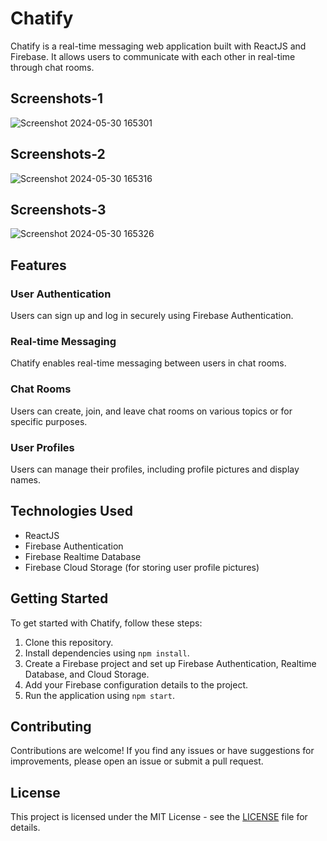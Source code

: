 # Chatify

Chatify is a real-time messaging web application built with ReactJS and Firebase. It allows users to communicate with each other in real-time through chat rooms.

## Screenshots-1
![Screenshot 2024-05-30 165301](https://github.com/coder-lovek/chatify/assets/142591319/6fe6b137-0881-49aa-bbae-5d4078a34c6b)

## Screenshots-2
![Screenshot 2024-05-30 165316](https://github.com/coder-lovek/chatify/assets/142591319/d51fd461-0a8c-40be-ac72-fdd00d0eeac1)

## Screenshots-3
![Screenshot 2024-05-30 165326](https://github.com/coder-lovek/chatify/assets/142591319/c7eaba2f-d587-411f-8154-b60d2e56a5a3)


## Features

### User Authentication

Users can sign up and log in securely using Firebase Authentication.

### Real-time Messaging

Chatify enables real-time messaging between users in chat rooms.

### Chat Rooms

Users can create, join, and leave chat rooms on various topics or for specific purposes.

### User Profiles

Users can manage their profiles, including profile pictures and display names.

## Technologies Used

- ReactJS
- Firebase Authentication
- Firebase Realtime Database
- Firebase Cloud Storage (for storing user profile pictures)

## Getting Started

To get started with Chatify, follow these steps:

1. Clone this repository.
2. Install dependencies using `npm install`.
3. Create a Firebase project and set up Firebase Authentication, Realtime Database, and Cloud Storage.
4. Add your Firebase configuration details to the project.
5. Run the application using `npm start`.

## Contributing

Contributions are welcome! If you find any issues or have suggestions for improvements, please open an issue or submit a pull request.

## License

This project is licensed under the MIT License - see the [LICENSE](LICENSE) file for details.
